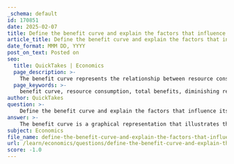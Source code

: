 ```yaml
---
_schema: default
id: 170851
date: 2025-02-07
title: Define the benefit curve and explain the factors that influence its shape.
article_title: Define the benefit curve and explain the factors that influence its shape.
date_format: MMM DD, YYYY
post_on_text: Posted on
seo:
  title: QuickTakes | Economics
  page_description: >-
    The benefit curve represents the relationship between resource consumption and total benefits, demonstrating how total benefits increase at a decreasing rate due to factors such as diminishing returns and consumer preferences.
  page_keywords: >-
    benefit curve, resource consumption, total benefits, diminishing returns, resource characteristics, consumer preferences, external factors, marginal benefit, time factor
author: QuickTakes
question: >-
    Define the benefit curve and explain the factors that influence its shape.
answer: >-
    The benefit curve is a graphical representation that illustrates the relationship between the quantity of a resource consumed or utilized and the total benefits derived from that consumption. Typically, as consumption increases, the total benefits also increase, but at a decreasing rate due to the principle of diminishing returns. This means that while more consumption leads to higher total benefits, the incremental benefit gained from each additional unit consumed tends to decline after a certain point. The benefit curve is crucial for identifying the optimal level of consumption where net benefits are maximized.\n\n### Factors Influencing the Shape of the Benefit Curve\n\n1. **Diminishing Returns**: As more of a resource is consumed, the additional benefit gained from each unit tends to decrease. This is a fundamental economic principle that shapes the curvature of the benefit curve, leading to a concave shape.\n\n2. **Resource Characteristics**: The inherent properties of the resource being consumed can affect the benefit curve. For example, renewable resources may have different consumption dynamics compared to non-renewable resources, influencing how benefits accumulate over time.\n\n3. **Consumer Preferences**: The preferences and utility derived by consumers from the resource can alter the shape of the benefit curve. If consumers derive significantly higher satisfaction from initial units of consumption, the curve may rise steeply at first before flattening out.\n\n4. **External Factors**: Environmental conditions, market dynamics, and regulatory frameworks can also impact the benefit curve. For instance, changes in regulations may affect the cost of consumption or the availability of resources, thereby influencing the total benefits derived.\n\n5. **Marginal Benefit**: The concept of marginal benefit, which refers to the additional benefit gained from consuming one more unit of a resource, plays a critical role in shaping the benefit curve. As consumption increases, the marginal benefit typically decreases, reflecting the diminishing returns.\n\n6. **Time Factor**: The time over which benefits are realized can also influence the shape of the curve. For example, immediate benefits may be more pronounced than long-term benefits, leading to a steeper initial slope.\n\nIn summary, the benefit curve is shaped by a combination of diminishing returns, resource characteristics, consumer preferences, external factors, marginal benefits, and the time factor. Understanding these influences is essential for effective decision-making in resource management and economic analysis.
subject: Economics
file_name: define-the-benefit-curve-and-explain-the-factors-that-influence-its-shape.md
url: /learn/economics/questions/define-the-benefit-curve-and-explain-the-factors-that-influence-its-shape
score: -1.0
---
```


&nbsp;